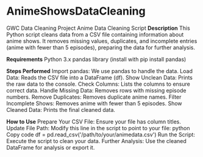 # AnimeShowsDataCleaning
GWC Data Cleaning Project 
Anime Data Cleaning Script
**Description**
This Python script cleans data from a CSV file containing information about anime shows. It removes missing values, duplicates, and incomplete entries (anime with fewer than 5 episodes), preparing the data for further analysis.

**Requirements**
Python 3.x
pandas library (install with pip install pandas)

**Steps Performed**
Import pandas: We use pandas to handle the data.
Load Data: Reads the CSV file into a DataFrame (df).
Show Unclean Data: Prints the raw data to the console.
Check Columns: Lists the columns to ensure correct data.
Handle Missing Data: Removes rows with missing episode numbers.
Remove Duplicates: Removes duplicate anime names.
Filter Incomplete Shows: Removes anime with fewer than 5 episodes.
Show Cleaned Data: Prints the final cleaned data.

**How to Use**
Prepare Your CSV File: Ensure your file has column titles.
Update File Path: Modify this line in the script to point to your file:
python
Copy code
df = pd.read_csv('/path/to/your/animedata.csv')
Run the Script: Execute the script to clean your data.
Further Analysis: Use the cleaned DataFrame for analysis or export it.
